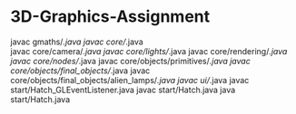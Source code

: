 # 3D-Graphics-Assignment
javac gmaths/*.java
javac core/*.java                                          
javac core/camera/*.java
javac core/lights/*.java
javac core/rendering/*.java
javac core/nodes/*.java
javac core/objects/primitives/*.java
javac core/objects/final_objects/*.java
javac core/objects/final_objects/alien_lamps/*.java
javac ui/*.java
javac start/Hatch_GLEventListener.java
javac start/Hatch.java
java start/Hatch.java